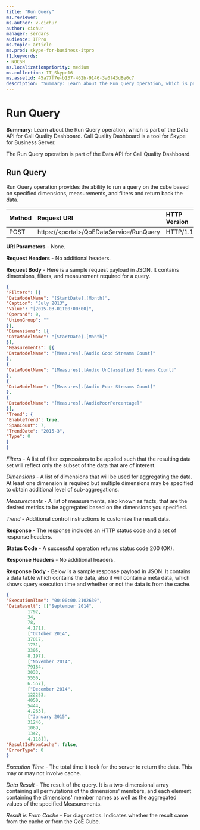 ```yaml
---
title: "Run Query"
ms.reviewer: 
ms.author: v-cichur
author: cichur
manager: serdars
audience: ITPro
ms.topic: article
ms.prod: skype-for-business-itpro
f1.keywords:
- NOCSH
ms.localizationpriority: medium
ms.collection: IT_Skype16
ms.assetid: 45a77f7e-b137-462b-9146-3a0f43d8e0c7
description: "Summary: Learn about the Run Query operation, which is part of the Data API for Call Quality Dashboard. Call Quality Dashboard is a tool for Skype for Business Server."
---
```


# Run Query

**Summary:** Learn about the Run Query operation, which is part of the Data API for Call Quality Dashboard. Call Quality Dashboard is a tool for Skype for Business Server.

The Run Query operation is part of the Data API for Call Quality Dashboard.

## Run Query

Run Query operation provides the ability to run a query on the cube based on specified dimensions, measurements, and filters and return back the data.


|**Method**|**Request URI**|**HTTP Version**|
|:-----|:-----|:-----|
|POST  <br/> |https://\<portal\>/QoEDataService/RunQuery  <br/> |HTTP/1.1  <br/> |

 **URI Parameters** - None.

 **Request Headers** - No additional headers.

 **Request Body** - Here is a sample request payload in JSON. It contains dimensions, filters, and measurement required for a query.

```json
{
"Filters": [{
"DataModelName": "[StartDate].[Month]",
"Caption": "July 2013",
"Value": "[2015-03-01T00:00:00]",
"Operand": 0,
"UnionGroup": ""
}],
"Dimensions": [{
"DataModelName": "[StartDate].[Month]"
}],
"Measurements": [{
"DataModelName": "[Measures].[Audio Good Streams Count]"
},
{
"DataModelName": "[Measures].[Audio UnClassified Streams Count]"
},
{
"DataModelName": "[Measures].[Audio Poor Streams Count]"
},
{
"DataModelName": "[Measures].[AudioPoorPercentage]"
}],
"Trend": {
"EnableTrend": true,
"SpanCount": 7,
"TrendDate": "2015-3",
"Type": 0
}
}
```

 *Filters*  - A list of filter expressions to be applied such that the resulting data set will reflect only the subset of the data that are of interest.

 *Dimensions*  - A list of dimensions that will be used for aggregating the data. At least one dimension is required but multiple dimensions may be specified to obtain additional level of sub-aggregations.

 *Measurements*  - A list of measurements, also known as facts, that are the desired metrics to be aggregated based on the dimensions you specified.

 *Trend*  - Additional control instructions to customize the result data.

 **Response** - The response includes an HTTP status code and a set of response headers.

 **Status Code** - A successful operation returns status code 200 (OK).

 **Response Headers** - No additional headers.

 **Response Body** - Below is a sample response payload in JSON. It contains a data table which contains the data, also it will contain a meta data, which shows query execution time and whether or not the data is from the cache.

```json
{
"ExecutionTime": "00:00:00.2102630",
"DataResult": [["September 2014",
        1792,
        34,
        78,
        4.171],
        ["October 2014",
        37017,
        1731,
        3305,
        8.197],
        ["November 2014",
        79184,
        3033,
        5556,
        6.557],
        ["December 2014",
        122253,
        4050,
        5444,
        4.263],
        ["January 2015",
        31246,
        1069,
        1342,
        4.118]],
"ResultIsFromCache": false,
"ErrorType": 0
}
```

 *Execution Time*  - The total time it took for the server to return the data. This may or may not involve cache.

 *Data Result*  - The result of the query. It is a two-dimensional array containing all permutations of the dimensions' members, and each element containing the dimensions' member names as well as the aggregated values of the specified Measurements.

 *Result is From Cache*  - For diagnostics. Indicates whether the result came from the cache or from the QoE Cube.
